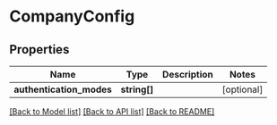 # CompanyConfig

## Properties
Name | Type | Description | Notes
------------ | ------------- | ------------- | -------------
**authentication_modes** | **string[]** |  | [optional] 

[[Back to Model list]](../README.md#documentation-for-models) [[Back to API list]](../README.md#documentation-for-api-endpoints) [[Back to README]](../README.md)


